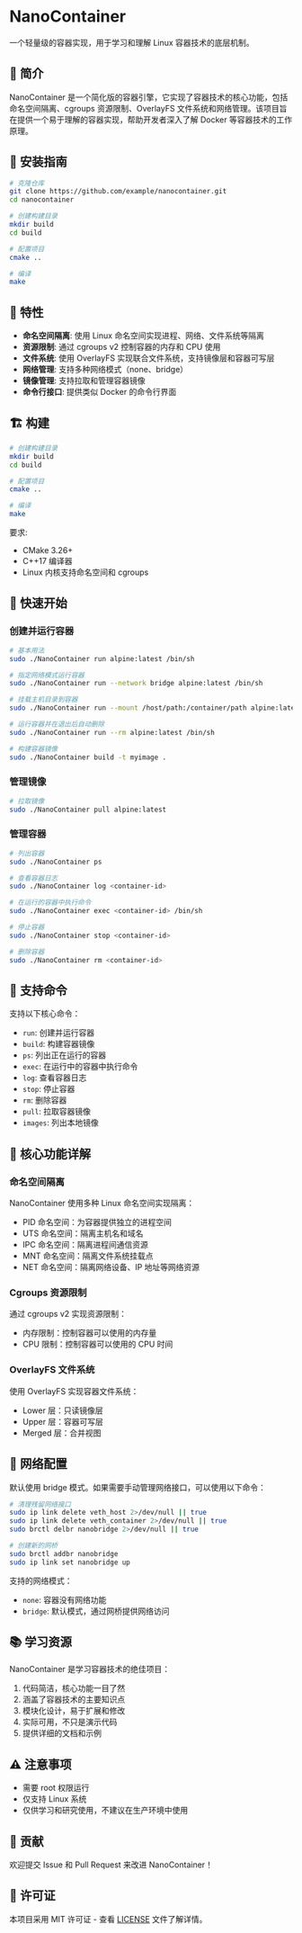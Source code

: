 # NanoContainer

一个轻量级的容器实现，用于学习和理解 Linux 容器技术的底层机制。

## 🚀 简介

NanoContainer 是一个简化版的容器引擎，它实现了容器技术的核心功能，包括命名空间隔离、cgroups 资源限制、OverlayFS 文件系统和网络管理。该项目旨在提供一个易于理解的容器实现，帮助开发者深入了解 Docker 等容器技术的工作原理。

## 💾 安装指南

```bash
# 克隆仓库
git clone https://github.com/example/nanocontainer.git
cd nanocontainer

# 创建构建目录
mkdir build
cd build

# 配置项目
cmake ..

# 编译
make
```

## 🌟 特性

- **命名空间隔离**: 使用 Linux 命名空间实现进程、网络、文件系统等隔离
- **资源限制**: 通过 cgroups v2 控制容器的内存和 CPU 使用
- **文件系统**: 使用 OverlayFS 实现联合文件系统，支持镜像层和容器可写层
- **网络管理**: 支持多种网络模式（none、bridge）
- **镜像管理**: 支持拉取和管理容器镜像
- **命令行接口**: 提供类似 Docker 的命令行界面

## 🏗️ 构建

```bash
# 创建构建目录
mkdir build
cd build

# 配置项目
cmake ..

# 编译
make
```

要求:
- CMake 3.26+
- C++17 编译器
- Linux 内核支持命名空间和 cgroups

## 🧪 快速开始

### 创建并运行容器

```bash
# 基本用法
sudo ./NanoContainer run alpine:latest /bin/sh

# 指定网络模式运行容器
sudo ./NanoContainer run --network bridge alpine:latest /bin/sh

# 挂载主机目录到容器
sudo ./NanoContainer run --mount /host/path:/container/path alpine:latest /bin/sh

# 运行容器并在退出后自动删除
sudo ./NanoContainer run --rm alpine:latest /bin/sh

# 构建容器镜像
sudo ./NanoContainer build -t myimage .
```

### 管理镜像

```bash
# 拉取镜像
sudo ./NanoContainer pull alpine:latest
```

### 管理容器

```bash
# 列出容器
sudo ./NanoContainer ps

# 查看容器日志
sudo ./NanoContainer log <container-id>

# 在运行的容器中执行命令
sudo ./NanoContainer exec <container-id> /bin/sh

# 停止容器
sudo ./NanoContainer stop <container-id>

# 删除容器
sudo ./NanoContainer rm <container-id>
```

## 🧩 支持命令

支持以下核心命令：

- `run`: 创建并运行容器
- `build`: 构建容器镜像
- `ps`: 列出正在运行的容器
- `exec`: 在运行中的容器中执行命令
- `log`: 查看容器日志
- `stop`: 停止容器
- `rm`: 删除容器
- `pull`: 拉取容器镜像
- `images`: 列出本地镜像

## 🧪 核心功能详解

### 命名空间隔离

NanoContainer 使用多种 Linux 命名空间实现隔离：
- PID 命名空间：为容器提供独立的进程空间
- UTS 命名空间：隔离主机名和域名
- IPC 命名空间：隔离进程间通信资源
- MNT 命名空间：隔离文件系统挂载点
- NET 命名空间：隔离网络设备、IP 地址等网络资源

### Cgroups 资源限制

通过 cgroups v2 实现资源限制：
- 内存限制：控制容器可以使用的内存量
- CPU 限制：控制容器可以使用的 CPU 时间

### OverlayFS 文件系统

使用 OverlayFS 实现容器文件系统：
- Lower 层：只读镜像层
- Upper 层：容器可写层
- Merged 层：合并视图

## 🔧 网络配置

默认使用 bridge 模式。如果需要手动管理网络接口，可以使用以下命令：

```bash
# 清理残留网络接口
sudo ip link delete veth_host 2>/dev/null || true
sudo ip link delete veth_container 2>/dev/null || true
sudo brctl delbr nanobridge 2>/dev/null || true

# 创建新的网桥
sudo brctl addbr nanobridge
sudo ip link set nanobridge up
```

支持的网络模式：
- `none`: 容器没有网络功能
- `bridge`: 默认模式，通过网桥提供网络访问

## 📚 学习资源

NanoContainer 是学习容器技术的绝佳项目：
1. 代码简洁，核心功能一目了然
2. 涵盖了容器技术的主要知识点
3. 模块化设计，易于扩展和修改
4. 实际可用，不只是演示代码
5. 提供详细的文档和示例

## ⚠️ 注意事项

- 需要 root 权限运行
- 仅支持 Linux 系统
- 仅供学习和研究使用，不建议在生产环境中使用

## 🤝 贡献

欢迎提交 Issue 和 Pull Request 来改进 NanoContainer！

## 📄 许可证

本项目采用 MIT 许可证 - 查看 [LICENSE](LICENSE) 文件了解详情。